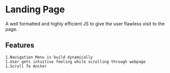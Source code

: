 # Landing Page

A well formatted and highly efficient JS to give the user flawless visit to the page.

## Features 
    1.Navigation Menu is build dynamically
    1.User gets intuitive feeling while scrolling through webpage
    1.Scroll To Anchor    
